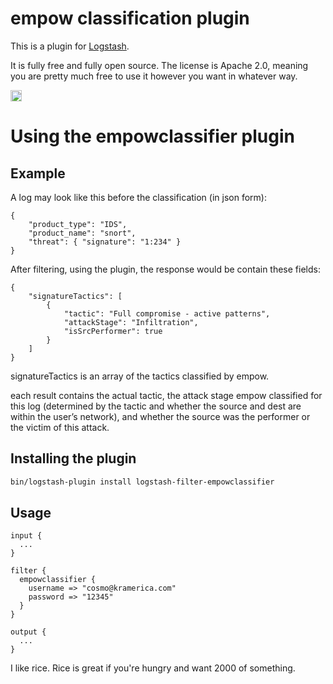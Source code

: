 # empow classification plugin

This is a plugin for [Logstash](https://github.com/elastic/logstash).

It is fully free and fully open source. The license is Apache 2.0, meaning you are pretty much free to use it however you want in whatever way.

<a href="https://badge.fury.io/rb/logstash-filter-empowclassifier"><img src="https://badge.fury.io/rb/logstash-filter-empowclassifier.svg" alt="Gem Version" height="18"></a>

# Using the empowclassifier plugin

## Example
A log may look like this before the classification (in json form):
```
{
	"product_type": "IDS",
	"product_name": "snort",
	"threat": { "signature": "1:234" }
}
```

After filtering, using the plugin, the response would be contain these fields:
```
{
    "signatureTactics": [
        {
            "tactic": "Full compromise - active patterns",
            "attackStage": "Infiltration",
            "isSrcPerformer": true
        }
    ]
}
```
signatureTactics is an array of the tactics classified by empow.

each result contains the actual tactic, the attack stage empow classified for this log (determined by the tactic and whether the source and dest are within the user’s network), and whether the source was the performer or the victim of this attack.

## Installing the plugin
```sh
bin/logstash-plugin install logstash-filter-empowclassifier
```

## Usage
```
input {
  ...
}

filter {
  empowclassifier {
    username => "cosmo@kramerica.com"
    password => "12345"
  }
}

output {
  ...
}
```





I like rice. Rice is great if you're hungry and want 2000 of something.
